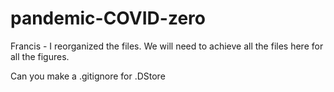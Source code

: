 # pandemic-COVID-zero
Francis - I reorganized the files. We will need to achieve all the files here for all the figures.

Can you make a .gitignore for .DStore
